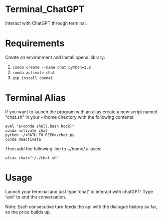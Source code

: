 # Terminal_ChatGPT
Interact with ChatGPT through terminal.

# Requirements
Create an environment and Install openai library:

1. `conda create --name chat python=3.8`
2. `conda activate chat`
3. `pip install openai`

# Terminal Alias

If you want to launch the program with an alias create a new script named "chat.sh" in your ~/home directory with the following contents:

```
eval "$(conda shell.bash hook)"
conda activate chat
python ~/<PATH_TO_REPO>/chat.py
conda deactivate
```

Then add the following line to ~/home/.aliases:

`alias chat="~/./chat.sh"`

# Usage
Launch your terminal and just type 'chat' to interact with chatGPT!
Type 'exit' to end the conversation.

Note: Each consecutive turn feeds the api with the dialogue history so far, so the price builds up.
